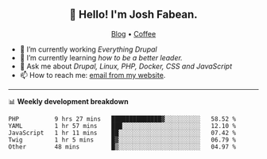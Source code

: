 <h2 align="center">👋 Hello! I'm Josh Fabean.</h2>
<p align="center">
  <a href="https://joshfabean.com">Blog</a> •
  <a href="https://www.buymeacoffee.com/LSxne6Yr4">Coffee</a>
</p>

- 🔭 I’m currently working *Everything Drupal*
- 🌱 I’m currently learning *how to be a better leader.*
- 💬 Ask me about *Drupal, Linux, PHP, Docker, CSS and JavaScript*
- 📫 How to reach me: [email from my website](https://joshfabean.com).

-------

📊 **Weekly development breakdown**
<!--START_SECTION:waka-->

```text
PHP          9 hrs 27 mins   ██████████████▓░░░░░░░░░░   58.52 %
YAML         1 hr 57 mins    ███░░░░░░░░░░░░░░░░░░░░░░   12.10 %
JavaScript   1 hr 11 mins    ██░░░░░░░░░░░░░░░░░░░░░░░   07.42 %
Twig         1 hr 5 mins     █▓░░░░░░░░░░░░░░░░░░░░░░░   06.79 %
Other        48 mins         █▒░░░░░░░░░░░░░░░░░░░░░░░   04.97 %
```

<!--END_SECTION:waka-->

<!--
**fabean/fabean** is a ✨ _special_ ✨ repository because its `README.md` (this file) appears on your GitHub profile.

Here are some ideas to get you started:

- 🔭 I’m currently working on ...
- 🌱 I’m currently learning ...
- 👯 I’m looking to collaborate on ...
- 🤔 I’m looking for help with ...
- 💬 Ask me about ...
- 📫 How to reach me: ...
- 😄 Pronouns: ...
- ⚡ Fun fact: ...
-->
